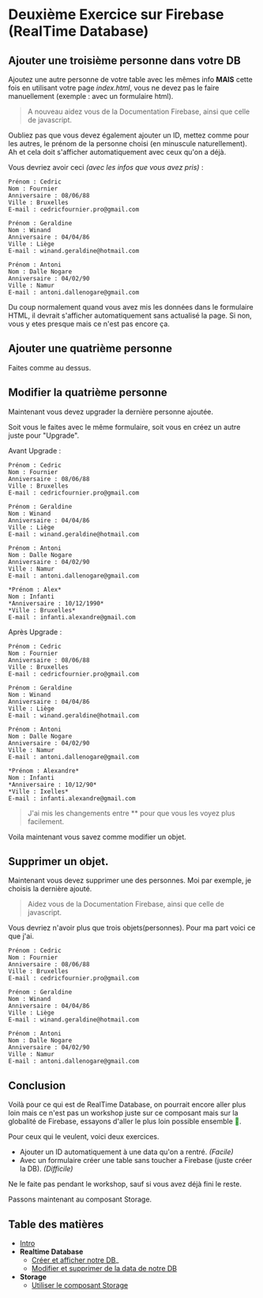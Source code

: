 # Deuxième Exercice sur Firebase (RealTime Database)

## Ajouter une troisième personne dans votre DB

Ajoutez une autre personne de votre table avec les mêmes info **MAIS** cette fois en utilisant votre page *index.html*, vous ne devez pas le faire manuellement (exemple : avec un formulaire html).


> A nouveau aidez vous de la Documentation Firebase, ainsi que celle de javascript.

Oubliez pas que vous devez également ajouter un ID, mettez comme pour les autres, le prénom de la personne choisi (en minuscule naturellement). Ah et cela doit s'afficher automatiquement avec ceux qu'on a déjà.

Vous devriez avoir ceci *(avec les infos que vous avez pris)* :

    Prénom : Cedric
    Nom : Fournier
    Anniversaire : 08/06/88
    Ville : Bruxelles
    E-mail : cedricfournier.pro@gmail.com

    Prénom : Geraldine
    Nom : Winand
    Anniversaire : 04/04/86
    Ville : Liège
    E-mail : winand.geraldine@hotmail.com

    Prénom : Antoni
    Nom : Dalle Nogare
    Anniversaire : 04/02/90
    Ville : Namur
    E-mail : antoni.dallenogare@gmail.com

Du coup normalement quand vous avez mis les données dans le formulaire HTML, il devrait s'afficher automatiquement sans actualisé la page. Si non, vous y etes presque mais ce n'est pas encore ça.

## Ajouter une quatrième personne

Faites comme au dessus.

## Modifier la quatrième personne

Maintenant vous devez upgrader la dernière personne ajoutée.

Soit vous le faites avec le même formulaire, soit vous en créez un autre juste pour "Upgrade".

Avant Upgrade :

    Prénom : Cedric
    Nom : Fournier
    Anniversaire : 08/06/88
    Ville : Bruxelles
    E-mail : cedricfournier.pro@gmail.com

    Prénom : Geraldine
    Nom : Winand
    Anniversaire : 04/04/86
    Ville : Liège
    E-mail : winand.geraldine@hotmail.com

    Prénom : Antoni
    Nom : Dalle Nogare
    Anniversaire : 04/02/90
    Ville : Namur
    E-mail : antoni.dallenogare@gmail.com

    *Prénom : Alex*
    Nom : Infanti
    *Anniversaire : 10/12/1990*
    *Ville : Bruxelles*
    E-mail : infanti.alexandre@gmail.com


Après  Upgrade :

    Prénom : Cedric
    Nom : Fournier
    Anniversaire : 08/06/88
    Ville : Bruxelles
    E-mail : cedricfournier.pro@gmail.com

    Prénom : Geraldine
    Nom : Winand
    Anniversaire : 04/04/86
    Ville : Liège
    E-mail : winand.geraldine@hotmail.com

    Prénom : Antoni
    Nom : Dalle Nogare
    Anniversaire : 04/02/90
    Ville : Namur
    E-mail : antoni.dallenogare@gmail.com

    *Prénom : Alexandre*
    Nom : Infanti
    *Anniversaire : 10/12/90*
    *Ville : Ixelles*
    E-mail : infanti.alexandre@gmail.com

> J'ai mis les changements entre ** pour que vous les voyez plus facilement.


Voila maintenant vous savez comme modifier un objet.

## Supprimer un objet.

Maintenant vous devez supprimer une des personnes. Moi par exemple, je choisis la dernière ajouté.

> Aidez vous de la Documentation Firebase, ainsi que celle de javascript.

Vous devriez n'avoir plus que trois objets(personnes). Pour ma part voici ce que j'ai.

    Prénom : Cedric
    Nom : Fournier
    Anniversaire : 08/06/88
    Ville : Bruxelles
    E-mail : cedricfournier.pro@gmail.com

    Prénom : Geraldine
    Nom : Winand
    Anniversaire : 04/04/86
    Ville : Liège
    E-mail : winand.geraldine@hotmail.com

    Prénom : Antoni
    Nom : Dalle Nogare
    Anniversaire : 04/02/90
    Ville : Namur
    E-mail : antoni.dallenogare@gmail.com

## Conclusion

Voilà pour ce qui est de RealTime Database, on pourrait encore aller plus loin mais ce n'est pas un workshop juste sur ce composant mais sur la globalité de Firebase, essayons d'aller le plus loin possible ensemble <span style="color:green">:muscle:</span>.

Pour ceux qui le veulent, voici deux exercices. 
- Ajouter un ID automatiquement à une data qu'on a rentré. *(Facile)*
- Avec un formulaire créer une table sans toucher a Firebase (juste créer la DB). *(Difficile)*

Ne le faite pas pendant le workshop, sauf si vous avez déjà fini le reste.

Passons maintenant au composant Storage.


## Table des matières

  - [Intro](../intro.md) 
  - **Realtime Database**
    - [Créer et afficher notre DB](exercice01.md)_
    - [Modifier et supprimer de la data de notre DB](exercice02.md)
  - **Storage**
    - [Utiliser le composant Storage](../2_Storage/exercice01.md)
